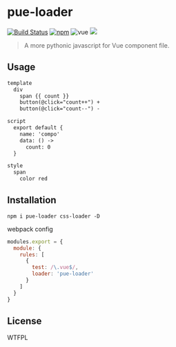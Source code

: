 # pue-loader

[![Build Status](https://img.shields.io/travis/QingWei-Li/pue-loader.svg?style=flat-square)](https://travis-ci.org/QingWei-Li/pue-loader)
[![npm](https://img.shields.io/npm/v/pue-loader.svg?style=flat-square)](https://www.npmjs.com/package/pue-loader)
![vue](https://img.shields.io/badge/vue-2.x-4fc08d.svg?colorA=2c3e50&style=flat-square)
[![](https://img.shields.io/badge/%24-donate-green.svg?style=flat-square)](https://github.com/QingWei-Li/donate)

> A more pythonic javascript for Vue component file.


## Usage

```html
template
  div
    span {{ count }}
    button(@click="count++") +
    button(@click="count--") -

script
  export default {
    name: 'compo'
    data: () ->
      count: 0
  }

style
  span
    color red
```

## Installation
```shell
npm i pue-loader css-loader -D
```

webpack config

```javascript
modules.export = {
  module: {
    rules: [
      {
        test: /\.vue$/,
        loader: 'pue-loader'
      }
    ]
  }
}
```

## License
WTFPL
